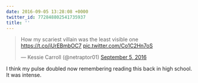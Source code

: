 ```yaml
---
date: 2016-09-05 13:28:08 +0000
twitter_id: 772848802541735937
title: ''
---
```


<blockquote class="twitter-tweet"><p lang="en" dir="ltr">How my scariest villain was the least visible one <a href="https://t.co/iUrEBmbOC7">https://t.co/iUrEBmbOC7</a> <a href="https://t.co/Co1C2Hn7oS">pic.twitter.com/Co1C2Hn7oS</a></p>&mdash; Kessie Carroll (@netraptor01) <a href="https://twitter.com/netraptor01/status/772845929393041408?ref_src=twsrc%5Etfw">September 5, 2016</a></blockquote>
<script async src="https://platform.twitter.com/widgets.js" charset="utf-8"></script>

I think my pulse doubled now remembering reading this back in high school. It was intense. 
